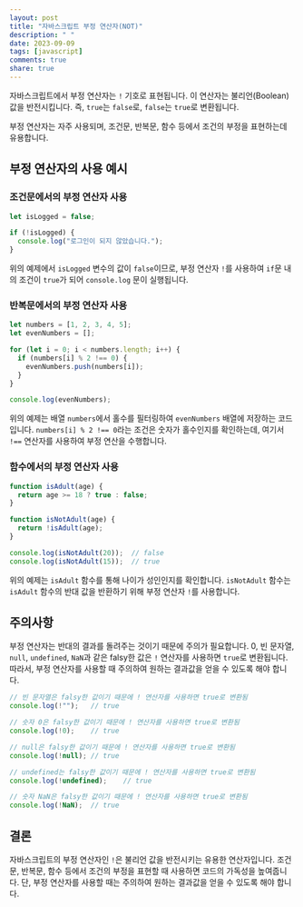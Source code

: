 ```yaml
---
layout: post
title: "자바스크립트 부정 연산자(NOT)"
description: " "
date: 2023-09-09
tags: [javascript]
comments: true
share: true
---
```


자바스크립트에서 부정 연산자는 `!` 기호로 표현됩니다. 이 연산자는 불리언(Boolean) 값을 반전시킵니다. 즉, `true`는 `false`로, `false`는 `true`로 변환됩니다.

부정 연산자는 자주 사용되며, 조건문, 반복문, 함수 등에서 조건의 부정을 표현하는데 유용합니다. 

## 부정 연산자의 사용 예시

### 조건문에서의 부정 연산자 사용

```javascript
let isLogged = false;

if (!isLogged) {
  console.log("로그인이 되지 않았습니다.");
}
```

위의 예제에서 `isLogged` 변수의 값이 `false`이므로, 부정 연산자 `!`를 사용하여 `if`문 내의 조건이 `true`가 되어 `console.log` 문이 실행됩니다.

### 반복문에서의 부정 연산자 사용

```javascript
let numbers = [1, 2, 3, 4, 5];
let evenNumbers = [];

for (let i = 0; i < numbers.length; i++) {
  if (numbers[i] % 2 !== 0) {
    evenNumbers.push(numbers[i]);
  }
}

console.log(evenNumbers);
```

위의 예제는 배열 `numbers`에서 홀수를 필터링하여 `evenNumbers` 배열에 저장하는 코드입니다. `numbers[i] % 2 !== 0`라는 조건은 숫자가 홀수인지를 확인하는데, 여기서 `!==` 연산자를 사용하여 부정 연산을 수행합니다.

### 함수에서의 부정 연산자 사용

```javascript
function isAdult(age) {
  return age >= 18 ? true : false;
}

function isNotAdult(age) {
  return !isAdult(age);
}

console.log(isNotAdult(20));  // false
console.log(isNotAdult(15));  // true
```

위의 예제는 `isAdult` 함수를 통해 나이가 성인인지를 확인합니다. `isNotAdult` 함수는 `isAdult` 함수의 반대 값을 반환하기 위해 부정 연산자 `!`를 사용합니다.

## 주의사항

부정 연산자는 반대의 결과를 돌려주는 것이기 때문에 주의가 필요합니다. 0, 빈 문자열, `null`, `undefined`, `NaN`과 같은 falsy한 값은 `!` 연산자를 사용하면 `true`로 변환됩니다. 따라서, 부정 연산자를 사용할 때 주의하여 원하는 결과값을 얻을 수 있도록 해야 합니다.

```javascript
// 빈 문자열은 falsy한 값이기 때문에 ! 연산자를 사용하면 true로 변환됨
console.log(!"");   // true

// 숫자 0은 falsy한 값이기 때문에 ! 연산자를 사용하면 true로 변환됨
console.log(!0);    // true

// null은 falsy한 값이기 때문에 ! 연산자를 사용하면 true로 변환됨
console.log(!null); // true

// undefined는 falsy한 값이기 때문에 ! 연산자를 사용하면 true로 변환됨
console.log(!undefined);    // true

// 숫자 NaN은 falsy한 값이기 때문에 ! 연산자를 사용하면 true로 변환됨
console.log(!NaN);  // true
```

## 결론

자바스크립트의 부정 연산자인 `!`은 불리언 값을 반전시키는 유용한 연산자입니다. 조건문, 반복문, 함수 등에서 조건의 부정을 표현할 때 사용하면 코드의 가독성을 높여줍니다. 단, 부정 연산자를 사용할 때는 주의하여 원하는 결과값을 얻을 수 있도록 해야 합니다.